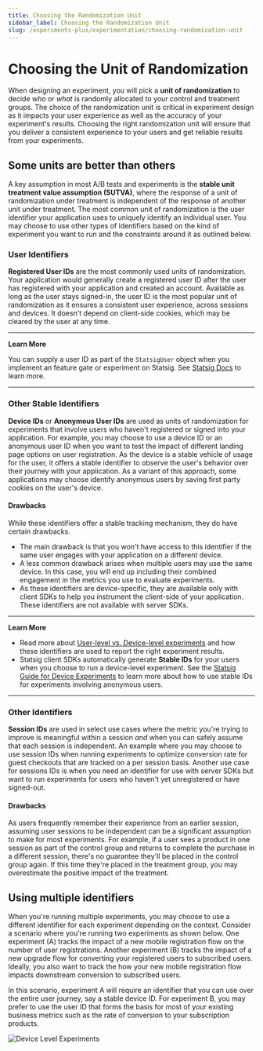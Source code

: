 ```yaml
---
title: Choosing the Randomization Unit
sidebar_label: Choosing the Randomization Unit
slug: /experiments-plus/experimentation/choosing-randomization-unit
---
```


# Choosing the Unit of Randomization 
When designing an experiment, you will pick a **unit of randomization** to decide *who* or *what* is randomly allocated to your control and treatment groups. 
The choice of the randomization unit is critical in experiment design as it impacts your user experience as well as the accuracy of your experiment's results. 
Choosing the right randomization unit will ensure that you deliver a consistent experience to your users and get reliable results from your experiments. 

## Some units are better than others 
A key assumption in most A/B tests and experiments is the **stable unit treatment value assumption (SUTVA)**, where the response of a unit of randomization under treatment is 
independent of the response of another unit under treatment. The most common unit of randomization is the user identifier your application uses to uniquely identify an individual user.
You may choose to use other types of identifiers based on the kind of experiment you want to run and the constraints around it as outlined below.

### User Identifiers
**Registered User IDs** are the most commonly used units of randomization. Your application would generally create a registered user ID after the user has registered with your application and created an account. 
Available as long as the user stays signed-in, the user ID is the most popular unit of randomization as it ensures a consistent user experience, 
across sessions and devices. It doesn't depend on client-side cookies, which may be cleared by the user at any time.

---
**Learn More**

You can supply a user ID as part of the ``StatsigUser`` object when you implement an feature gate or experiment on Statsig. See [Statsig Docs](https://docs.statsig.com/client/concepts/user) to learn more.   

---

### Other Stable Identifiers 
**Device IDs** or **Anonymous User IDs** are used as units of randomization for experiments that involve users who haven't registered or signed into your application. 
For example, you may choose to use a device ID or an anonymous user ID when you want to test the impact of different landing page options on user registration. 
As the device is a stable vehicle of usage for the user, it offers a stable identifier to observe the user's behavior over their journey with your application. 
As a variant of this approach, some applications may choose identify anonymous users by saving first party cookies on the user's device. 

#### Drawbacks
  While these identifiers offer a stable tracking mechanism, they do have certain drawbacks. 
  - The main drawback is that you won't have access to this identifier if the same user engages with your application on a different device.
  - A less common drawback arises when multiple users may use the same device. In this case, you will end up including their combined engagement in the metrics you use to evaluate experiments.
  - As these identifiers are device-specific, they are available only with client SDKs to help you instrument the client-side of your application. These identifiers are not available with server SDKs.


---
**Learn More**

- Read more about [User-level vs. Device-level experiments](https://blog.statsig.com/user-level-vs-device-level-experiments-with-statsig-338d48a81778) and how these identifiers are used to report the right experiment results. 
- Statsig client SDKs automatically generate **Stable IDs** for your users when you choose to run a device-level experiment. See the [Statsig Guide for Device Experiments](../../guides/first-device-level-experiment) to learn more about how to use stable IDs for experiments involving anonymous users. 

---

### Other Identifiers 
**Session IDs** are used in select use cases where the metric you're trying to improve is meaningful within a session *and* when you can safely assume that each session is independent. 
An example where you may choose to use session IDs when running experiments to optimize conversion rate for guest checkouts that are tracked on a per session basis. 
    Another use case for sessions IDs is when you need an identifier for use with server SDKs but want to run experiments for users who haven't yet unregistered or have signed-out.
    
#### Drawbacks
As users frequently remember their experience from an earlier session, assuming user sessions to be independent can be a significant assumption to make for most experiments. 
For example, if a user sees a product in one session as part of the control group and returns to complete the purchase in a different session, there's no guarantee they'll be placed in the control group again. 
If this time they're placed in the treatment group, you may overestimate the positive impact of the treatment. 
      
    
## Using multiple identifiers
When you're running multiple experiments, you may choose to use a different identifier for each experiment depending on the context.
Consider a scenario where you're running two experiments as shown below. One experiment (A) tracks the impact of a new mobile registration flow on the number of user registrations.
Another experiment (B) tracks the impact of a new upgrade flow for converting your registered users to subscribed users. 
Ideally, you also want to track the how your new mobile registration flow impacts downstream conversion to subscribed users.

In this scenario, experiment A will require an identifier that you can use over the entire user journey, say a stable device ID. 
For experiment B, you may prefer to use the user ID that forms the basis for most of your existing business metrics such as the rate of conversion to your subscription products.  


![Device Level Experiments](https://user-images.githubusercontent.com/74588208/141707011-95c0c859-c60f-45f8-a6da-d31664f05e06.png)

















